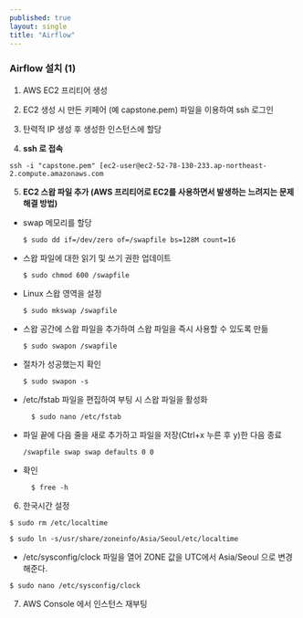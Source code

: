 ```yaml
--- 
published: true
layout: single
title: "Airflow"
---
```


### Airflow 설치 (1)

1. AWS EC2 프리티어 생성
  
2. EC2 생성 시 만든 키페어 (예 capstone.pem) 파일을
  이용하여 ssh 로그인
  
3. 탄력적 IP 생성 후
  생성한 인스턴스에 할당
  
4. **ssh 로 접속**
  
  ```
  ssh -i "capstone.pem" [ec2-user@ec2-52-78-130-233.ap-northeast-2.compute.amazonaws.com
  ```
  

5. **EC2 스왑 파일 추가 (AWS 프리티어로 EC2를 사용하면서 발생하는 느려지는 문제 해결 방법)**
  - swap 메모리를 할당
    
    ```
    $ sudo dd if=/dev/zero of=/swapfile bs=128M count=16
    ```
    
  - 스왑 파일에 대한 읽기 및 쓰기 권한 업데이트
    
    ```
    $ sudo chmod 600 /swapfile
    ```
    
  - Linux 스왑 영역을 설정
    
    ```
    $ sudo mkswap /swapfile
    ```
    
  - 스왑 공간에 스왑 파일을 추가하여 스왑 파일을 즉시 사용할 수 있도록 만듦
    
    ```
    $ sudo swapon /swapfile
    ```
    
  - 절차가 성공했는지 확인
    
    ```
    $ sudo swapon -s
    ```
    
  - /etc/fstab 파일을
    편집하여 부팅 시 스왑 파일을 활성화
    
    ```
      $ sudo nano /etc/fstab
    ```
    
  - 파일 끝에 다음 줄을 새로 추가하고 파일을 저장(Ctrl+x 누른 후 y)한 다음 종료
    
    ```
    /swapfile swap swap defaults 0 0
    ```
    
  - 확인
    
    ```
      $ free -h
    ```
    

6. 한국시간 설정

```
$ sudo rm /etc/localtime
```

```
$ sudo ln -s/usr/share/zoneinfo/Asia/Seoul/etc/localtime
```

- /etc/sysconfig/clock 파일을 열어 ZONE 값을 UTC에서 Asia/Seoul 으로 변경해준다.
  

```
$ sudo nano /etc/sysconfig/clock
```

7. AWS Console 에서 인스턴스 재부팅
